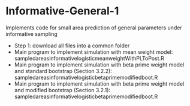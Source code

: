 # Informative-General-1
Implements code for small area prediction of general parameters under informative sampling
* Step 1: download all files into a common folder
* Main program to implement simulation with mean weight model: sampledareasinformativelogisticmeanweightWithPLToPost.R
* Main program to implement simulation with beta prime weight model and standard bootstrap (Section 3.2.2): sampledareasinformativelogisticbetaprimemodifiedboot.R
* Main program to implement simulation with beta prime weight model and modified bootstrap (Section 3.2.1): sampledareasinformativelogisticbetaprimemodifiedboot.R
